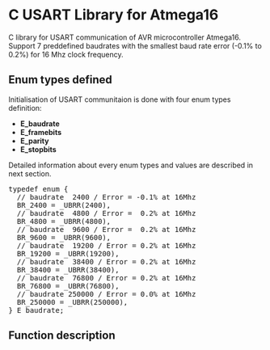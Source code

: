 <h1>C USART Library for Atmega16</h1>
<p>
C library for USART communication of AVR microcontroller Atmega16. Support 7 preddefined baudrates with the smallest baud rate error (-0.1% to 0.2%) for 16 Mhz clock frequency.
</p>
<h2>Enum types defined</h2>
<p>
Initialisation of USART communitaion is done with four enum types definition:
<ul>
  <li><b>E_baudrate</b></li>
  <li><b>E_framebits</b></li>
  <li><b>E_parity</b></li>
  <li><b>E_stopbits</b></li>  
</ul>
Detailed information about every enum types and values are described in next section.
<pre>
typedef enum {
  // baudrate  2400 / Error = -0.1% at 16Mhz
  BR_2400 = _UBRR(2400),
  // baudrate  4800 / Error =  0.2% at 16Mhz
  BR_4800 = _UBRR(4800),
  // baudrate  9600 / Error =  0.2% at 16Mhz
  BR_9600 = _UBRR(9600),
  // baudrate  19200 / Error = 0.2% at 16Mhz
  BR_19200 = _UBRR(19200),
  // baudrate  38400 / Error = 0.2% at 16Mhz
  BR_38400 = _UBRR(38400),
  // baudrate  76800 / Error = 0.2% at 16Mhz
  BR_76800 = _UBRR(76800),
  // baudrate 250000 / Error = 0.0% at 16Mhz
  BR_250000 = _UBRR(250000),
} E_baudrate;
</pre>
</p>
<h2>Function description</h2>

